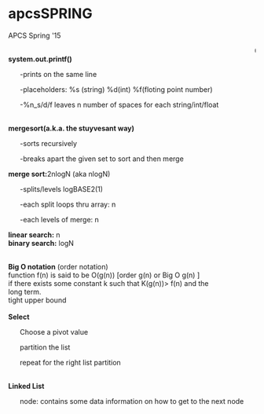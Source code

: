 # apcsSPRING

APCS Spring '15

 <html>
<marquee>COMP SCI NOTES</marquee>
<br><b>system.out.printf()</b>
            <ul>-prints on the same line</ul>
	    <ul>-placeholders: %s (string) %d(int) %f(floting point number)</ul>
	    <ul>-%n_s/d/f leaves n number of spaces for each string/int/float</ul>



  <br><b>mergesort(a.k.a. the stuyvesant way)</b>
         <ul>-sorts recursively</ul>
	 <ul>-breaks apart the given set to sort and then merge</ul>



  <b>merge sort:</b>2nlogN (aka nlogN)
  <ul>-splits/levels logBASE2(1)</ul>
  <ul>-each split loops thru array: n</ul>
  <ul>-each levels of merge: n</ul>
  <b>linear search:</b> n
  <br><b>binary search:</b> logN

<br><b>Big O notation</b> (order notation)
   <br>function f(n) is said to be O(g(n)) [order g(n) or Big O g(n) ]
   <br>if there exists some constant k such that K(g(n))> f(n) and the 
   <br>long term.
   <br>tight upper bound
 <br>
<br><b>Select</b>
<ul> Choose a pivot value</ul>
<ul> partition the list</ul>
<ul>repeat for the right list partition</ul> 

<br><b>Linked List</b>
<ul> node: contains some data information on how to get to the next node</ul>

 </html>
